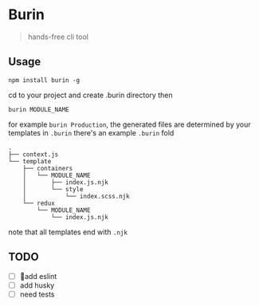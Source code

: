 # Burin
> hands-free cli tool
## Usage
```
npm install burin -g
```
cd to your project and create .burin directory then

```
burin MODULE_NAME
```

for example `burin Production`, the generated files are determined by your templates in `.burin`
there's an example `.burin` fold
```
.
├── context.js
└── template
    ├── containers
    │   └── MODULE_NAME
    │       ├── index.js.njk
    │       └── style
    │           └── index.scss.njk
    └── redux
        └── MODULE_NAME
            └── index.js.njk
```
note that all templates end with `.njk`

## TODO
- [ ] add eslint
- [ ] add husky
- [ ] need tests
